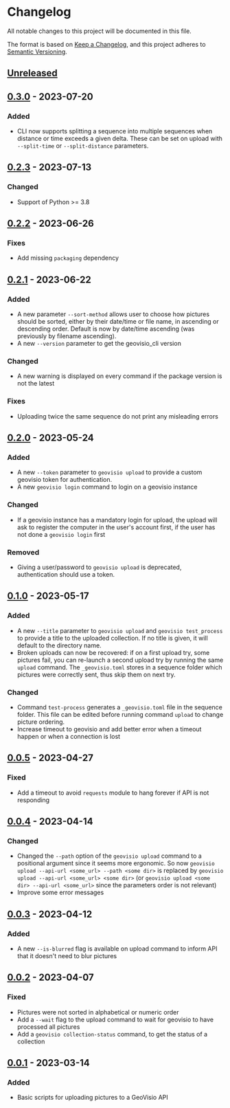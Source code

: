 # Changelog
All notable changes to this project will be documented in this file.

The format is based on [Keep a Changelog](https://keepachangelog.com/en/1.0.0/),
and this project adheres to [Semantic Versioning](https://semver.org/spec/v2.0.0.html).

## [Unreleased]


## [0.3.0] - 2023-07-20

### Added
- CLI now supports splitting a sequence into multiple sequences when distance or time exceeds a given delta. These can be set on upload with `--split-time` or `--split-distance` parameters.


## [0.2.3] - 2023-07-13

### Changed
- Support of Python >= 3.8

## [0.2.2] - 2023-06-26

### Fixes
- Add missing `packaging` dependency

## [0.2.1] - 2023-06-22

### Added
- A new parameter `--sort-method` allows user to choose how pictures should be sorted, either by their date/time or file name, in ascending or descending order. Default is now by date/time ascending (was previously by filename ascending).
- A new `--version` parameter to get the geovisio_cli version

### Changed
- A new warning is displayed on every command if the package version is not the latest

### Fixes
- Uploading twice the same sequence do not print any misleading errors

## [0.2.0] - 2023-05-24

### Added
- A new `--token` parameter to `geovisio upload` to provide a custom geovisio token for authentication.
- A new `geovisio login` command to login on a geovisio instance

### Changed
- If a geovisio instance has a mandatory login for upload, the upload will ask to register the computer in the user's account first, if the user has not done a `geovisio login` first

### Removed
- Giving a user/password to `geovisio upload` is deprecated, authentication should use a token.

## [0.1.0] - 2023-05-17

### Added
- A new `--title` parameter to `geovisio upload` and `geovisio test_process` to provide a title to the uploaded collection. If no title is given, it will default to the directory name.
- Broken uploads can now be recovered: if on a first upload try, some pictures fail, you can re-launch a second upload try by running the same `upload` command. The `_geovisio.toml` stores in a sequence folder which pictures were correctly sent, thus skip them on next try.

### Changed
- Command `test-process` generates a `_geovisio.toml` file in the sequence folder. This file can be edited before running command `upload` to change picture ordering.
- Increase timeout to geovisio and add better error when a timeout happen or when a connection is lost


## [0.0.5] - 2023-04-27

### Fixed
- Add a timeout to avoid `requests` module to hang forever if API is not responding


## [0.0.4] - 2023-04-14

### Changed
- Changed the `--path` option of the `geovisio upload` command to a positional argument since it seems more ergonomic. So now `geovisio upload --api-url <some_url> --path <some dir>` is replaced by `geovisio upload --api-url <some_url> <some dir>` (or `geovisio upload <some dir> --api-url <some_url>` since the parameters order is not relevant)
- Improve some error messages

## [0.0.3] - 2023-04-12

### Added
- A new `--is-blurred` flag is available on upload command to inform API that it doesn't need to blur pictures


## [0.0.2] - 2023-04-07

### Fixed
- Pictures were not sorted in alphabetical or numeric order
- Add a `--wait` flag to the upload command to wait for geovisio to have processed all pictures
- Add a `geovisio collection-status` command, to get the status of a collection


## [0.0.1] - 2023-03-14

### Added
- Basic scripts for uploading pictures to a GeoVisio API


[Unreleased]: https://gitlab.com/geovisio/cli/-/compare/0.3.0...main
[0.3.0]: https://gitlab.com/geovisio/cli/-/compare/0.2.3...0.3.0
[0.2.3]: https://gitlab.com/geovisio/cli/-/compare/0.2.2...0.2.3
[0.2.2]: https://gitlab.com/geovisio/cli/-/compare/0.2.1...0.2.2
[0.2.1]: https://gitlab.com/geovisio/cli/-/compare/0.2.0...0.2.1
[0.2.0]: https://gitlab.com/geovisio/cli/-/compare/0.1.0...0.2.0
[0.1.0]: https://gitlab.com/geovisio/cli/-/compare/0.0.5...0.1.0
[0.0.5]: https://gitlab.com/geovisio/cli/-/compare/0.0.4...0.0.5
[0.0.4]: https://gitlab.com/geovisio/cli/-/compare/0.0.3...0.0.4
[0.0.3]: https://gitlab.com/geovisio/cli/-/compare/0.0.2...0.0.3
[0.0.2]: https://gitlab.com/geovisio/cli/-/compare/0.0.1...0.0.2
[0.0.1]: https://gitlab.com/PanierAvide/geovisio/-/commits/0.0.1
